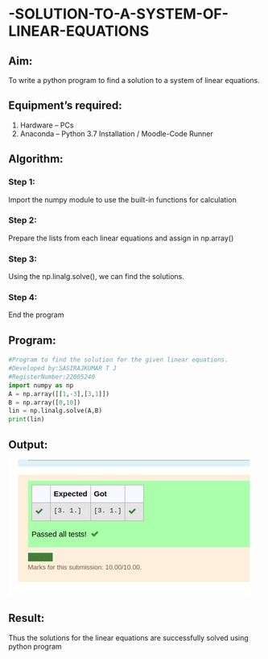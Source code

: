 # -SOLUTION-TO-A-SYSTEM-OF-LINEAR-EQUATIONS
## Aim:
To write a python program to find a solution to a system of linear equations.
## Equipment’s required:
1. 	Hardware – PCs
2. 	Anaconda – Python 3.7 Installation / Moodle-Code Runner
## Algorithm:
### Step 1: 
Import the numpy module to use the built-in functions for calculation
### Step 2: 
Prepare the lists from each linear equations and assign in np.array()
### Step 3: 
Using the np.linalg.solve(), we can find the solutions.
### Step 4: 
End the program
## Program:
``` python
#Program to find the solution for the given linear equations.
#Developed by:SASIRAJKUMAR T J
#RegisterNumber:22005240
import numpy as np
A = np.array([[1,-3],[3,1]])
B = np.array([0,10])
lin = np.linalg.solve(A,B)
print(lin)
```
## Output:
![OUTPUT](OUTCOME.png)

## Result: 
Thus the solutions for the linear equations are successfully solved using python program

